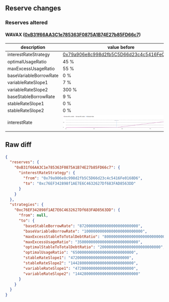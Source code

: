 ## Reserve changes

### Reserves altered

#### WAVAX ([0xB31f66AA3C1e785363F0875A1B74E27b85FD66c7](https://snowtrace.io/address/0xB31f66AA3C1e785363F0875A1B74E27b85FD66c7))

| description | value before | value after |
| --- | --- | --- |
| interestRateStrategy | [0x79a906e8c998d2fb5C5D66d23c4c5416Fe0168D6](https://snowtrace.io/address/0x79a906e8c998d2fb5C5D66d23c4c5416Fe0168D6) | [0xc76EF342898f1AE7E6C4632627Df683FAD8563DD](https://snowtrace.io/address/0xc76EF342898f1AE7E6C4632627Df683FAD8563DD) |
| optimalUsageRatio | 45 % | 65 % |
| maxExcessUsageRatio | 55 % | 35 % |
| baseVariableBorrowRate | 0 % | 1 % |
| variableRateSlope1 | 7 % | 4.72 % |
| variableRateSlope2 | 300 % | 144.28 % |
| baseStableBorrowRate | 9 % | 8.72 % |
| stableRateSlope1 | 0 % | 4.72 % |
| stableRateSlope2 | 0 % | 144.28 % |
| interestRate | ![before](/.assets/19b2f23d55d76d891e7d30c29aa97741efed9d17.svg) | ![after](/.assets/961b616d9b34e324e6abaa20faffc7f7a6dc9b31.svg) |

## Raw diff

```json
{
  "reserves": {
    "0xB31f66AA3C1e785363F0875A1B74E27b85FD66c7": {
      "interestRateStrategy": {
        "from": "0x79a906e8c998d2fb5C5D66d23c4c5416Fe0168D6",
        "to": "0xc76EF342898f1AE7E6C4632627Df683FAD8563DD"
      }
    }
  },
  "strategies": {
    "0xc76EF342898f1AE7E6C4632627Df683FAD8563DD": {
      "from": null,
      "to": {
        "baseStableBorrowRate": "87200000000000000000000000",
        "baseVariableBorrowRate": "10000000000000000000000000",
        "maxExcessStableToTotalDebtRatio": "800000000000000000000000000",
        "maxExcessUsageRatio": "350000000000000000000000000",
        "optimalStableToTotalDebtRatio": "200000000000000000000000000",
        "optimalUsageRatio": "650000000000000000000000000",
        "stableRateSlope1": "47200000000000000000000000",
        "stableRateSlope2": "1442800000000000000000000000",
        "variableRateSlope1": "47200000000000000000000000",
        "variableRateSlope2": "1442800000000000000000000000"
      }
    }
  }
}
```